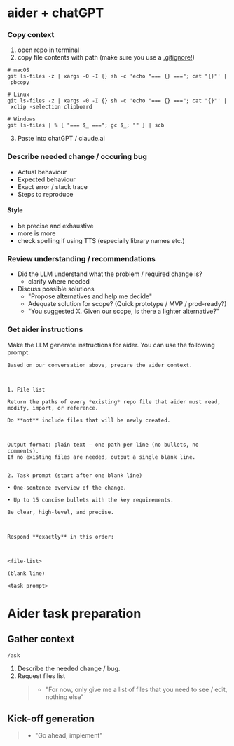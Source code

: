
# aider + chatGPT
### Copy context
1. open repo in terminal
2. copy file contents with path (make sure you use a [.gitignore!](https://github.com/github/gitignore/blob/main/Node.gitignore))

```
# macOS
git ls-files -z | xargs -0 -I {} sh -c 'echo "=== {} ==="; cat "{}"' | pbcopy 
```

```
# Linux  
git ls-files -z | xargs -0 -I {} sh -c 'echo "=== {} ==="; cat "{}"' | xclip -selection clipboard
```

```
# Windows
git ls-files | % { "=== $_ ==="; gc $_; "" } | scb
```
3. Paste into chatGPT / claude.ai
### Describe needed change / occuring bug
- Actual behaviour  
- Expected behaviour  
- Exact error / stack trace  
- Steps to reproduce

#### Style
- be precise and exhaustive
- more is more
- check spelling if using TTS (especially library names etc.)

### Review understanding / recommendations
- Did the LLM understand what the problem / required change is? 
	- clarify where needed
- Discuss possible solutions
	- "Propose alternatives and help me decide"
	- Adequate solution for scope? (Quick prototype / MVP / prod-ready?)
	- "You suggested X. Given our scope, is there a lighter alternative?"

### Get aider instructions
Make the LLM generate instructions for aider.
You can use the following prompt:

```
Based on our conversation above, prepare the aider context.

  

1. File list  

Return the paths of every *existing* repo file that aider must read, modify, import, or reference.  

Do **not** include files that will be newly created.

  

Output format: plain text — one path per line (no bullets, no comments).
If no existing files are needed, output a single blank line.
  

2. Task prompt (start after one blank line)  

• One-sentence overview of the change.  

• Up to 15 concise bullets with the key requirements.  

Be clear, high-level, and precise.

  

Respond **exactly** in this order:

  

<file-list>

(blank line)

<task prompt>
```

# Aider task preparation

## Gather context
 `/ask`
1. Describe the needed change / bug.
2. Request files list
	>- "For now, only give me a list of files that you need to see / edit, nothing else" 

## Kick-off generation
> - "Go ahead, implement"
